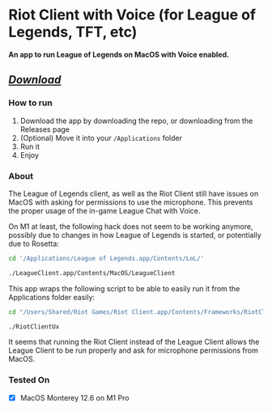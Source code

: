 # Riot Client with Voice (for League of Legends, TFT, etc)

**An app to run League of Legends on MacOS with Voice enabled.** 

## [*Download*](https://github.com/adrianlungu/riot-client-voice-chat-on-mac/releases/download/v0.1/Riot.Client.Voice.zip)

### How to run

1. Download the app by downloading the repo, or downloading from the Releases page
2. (Optional) Move it into your `/Applications` folder
3. Run it
4. Enjoy

### About

The League of Legends client, as well as the Riot Client still have issues on MacOS with asking for permissions to use the microphone. This prevents the proper usage of the in-game League Chat with Voice. 

On M1 at least, the following hack does not seem to be working anymore, possibly due to changes in how League of Legends is started, or potentially due to Rosetta: 

```bash 
cd '/Applications/League of Legends.app/Contents/LoL/'

./LeagueClient.app/Contents/MacOS/LeagueClient
```

This app wraps the following script to be able to easily run it from the Applications folder easily:

```bash
cd "/Users/Shared/Riot Games/Riot Client.app/Contents/Frameworks/RiotClient.app/Contents/MacOS/"

./RiotClientUx
```

It seems that running the Riot Client instead of the League Client allows the League Client to be run properly and ask for microphone permissions from MacOS. 

### Tested On

- [x] MacOS Monterey 12.6 on M1 Pro 
